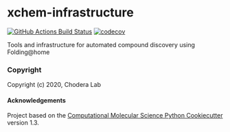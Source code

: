 xchem-infrastructure
==============================
[//]: # (Badges)
[![GitHub Actions Build Status](https://github.com/REPLACE_WITH_OWNER_ACCOUNT/xchem_infrastructure/workflows/CI/badge.svg)](https://github.com/REPLACE_WITH_OWNER_ACCOUNT/xchem_infrastructure/actions?query=branch%3Amaster+workflow%3ACI)
[![codecov](https://codecov.io/gh/REPLACE_WITH_OWNER_ACCOUNT/xchem-infrastructure/branch/master/graph/badge.svg)](https://codecov.io/gh/REPLACE_WITH_OWNER_ACCOUNT/xchem-infrastructure/branch/master)


Tools and infrastructure for automated compound discovery using Folding@home

### Copyright

Copyright (c) 2020, Chodera Lab


#### Acknowledgements
 
Project based on the 
[Computational Molecular Science Python Cookiecutter](https://github.com/molssi/cookiecutter-cms) version 1.3.
